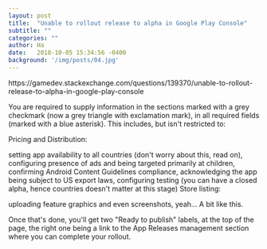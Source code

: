 ```yaml
---
layout: post
title:  "Unable to rollout release to alpha in Google Play Console"
subtitle: ""
categories: ""
author: Ha
date:   2018-10-05 15:34:56 -0400
background: '/img/posts/04.jpg'
---
```


<p>
https://gamedev.stackexchange.com/questions/139370/unable-to-rollout-release-to-alpha-in-google-play-console

You are required to supply information in the sections marked with a grey checkmark (now a grey triangle with exclamation mark), in all required fields (marked with a blue asterisk). This includes, but isn't restricted to:

Pricing and Distribution:

setting app availability to all countries (don't worry about this, read on),
configuring presence of ads and being targeted primarily at children,
confirming Android Content Guidelines compliance,
acknowledging the app being subject to US export laws,
configuring testing (you can have a closed alpha, hence countries doesn't matter at this stage)
Store listing:

uploading feature graphics and even screenshots, yeah...
A bit like this.

Once that's done, you'll get two "Ready to publish" labels, at the top of the page, the right one being a link to the App Releases management section where you can complete your rollout.
